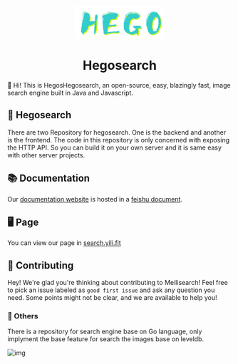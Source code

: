 <p align="center">
  <img src="https://github.com/hego-team/.github/blob/main/hego" alt="Meilisearch" width="200" height="75" />
</p>

<h1 align="center">Hegosearch</h1>



👋  Hi! This is HegosHegosearch, an open-source, easy, blazingly fast, image search engine built in Java and Javascript.

## 🔎 Hegosearch

There are two Repository for hegosearch. One is the backend and another is the frontend. The code in this repository is only concerned with  exposing the HTTP API. So you can build it on your own server and it is same easy with other server projects.

## 📚 Documentation 

Our [documentation website](https://docs.meilisearch.com) is hosted in a [feishu document](https://iu8yo54own.feishu.cn/docs/doccn9O6s0jh3Sqp4LAG3eVViRe). 

## 🖥 Page

You can view our page in [search.yili.fit](https://search.yili.fit) 

## 🤝 Contributing 

Hey! We're glad you're thinking about contributing to Meilisearch! Feel free to pick an issue labeled as `good first issue` and  ask any question you need. Some points might not be clear, and we are available to help you!

### 🔩 Others 

There is a repository for search engine base on Go language, only implyment the base feature for search the images base on leveldb.

![img]()
